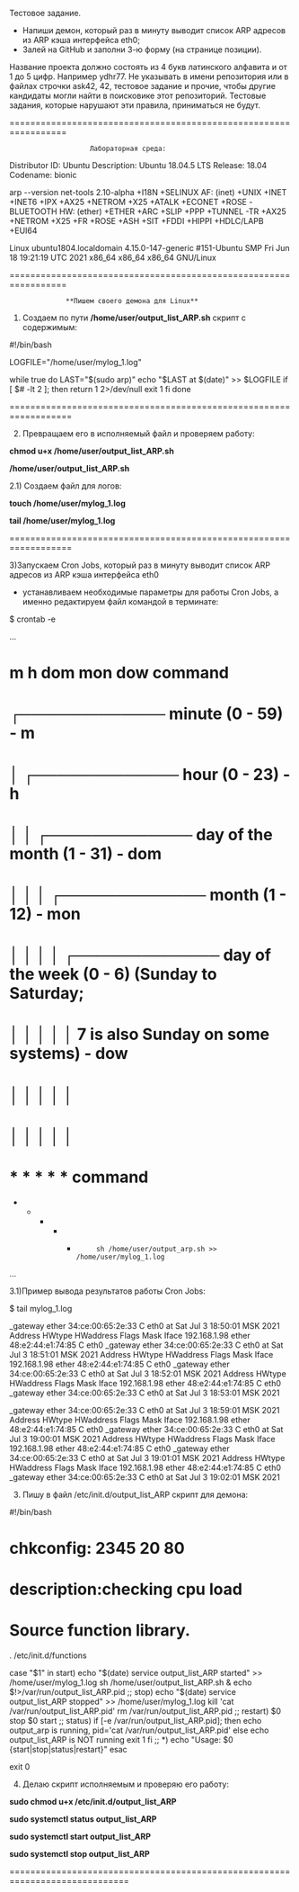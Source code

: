 Тестовое задание.

- Напиши демон, который раз в минуту выводит список ARP адресов из ARP кэша 
интерфейса eth0;
- Залей на GitHub и заполни 3-ю форму (на странице позиции).

Название проекта должно состоять из 4 букв латинского алфавита 
и от 1 до 5 цифр. Например ydhr77. Не указывать в имени 
репозитория или в файлах строчки ask42, 42, 
тестовое задание и прочие, чтобы другие кандидаты могли найти 
в поисковике этот репозиторий. Тестовые задания, которые нарушают 
эти правила, приниматься не будут.

=================================================================

                        Лабораторная среда:
Distributor ID: Ubuntu
Description:    Ubuntu 18.04.5 LTS
Release:        18.04
Codename:       bionic


arp --version
net-tools 2.10-alpha
+I18N +SELINUX
AF: (inet) +UNIX +INET +INET6 +IPX +AX25 +NETROM +X25 +ATALK +ECONET +ROSE -BLUETOOTH
HW: (ether) +ETHER +ARC +SLIP +PPP +TUNNEL -TR +AX25 +NETROM +X25 +FR +ROSE +ASH +SIT +FDDI +HIPPI +HDLC/LAPB +EUI64

Linux ubuntu1804.localdomain 4.15.0-147-generic 
#151-Ubuntu SMP Fri Jun 18 19:21:19 UTC 2021 x86_64 x86_64 x86_64 GNU/Linux


=================================================================

                  **Пишем своего демона для Linux**

1) Создаем по  пути **/home/user/output_list_ARP.sh** скрипт с содержимым:
 

#!/bin/bash

LOGFILE="/home/user/mylog_1.log"

while true
  do
    LAST="$(sudo arp)"
    echo "$LAST at $(date)" >> $LOGFILE
  if [ $# -lt 2 ]; then
    return 1 2>/dev/null
    exit 1
  fi
  done

==================================================================

2) Превращаем его в исполняемый файл и проверяем работу:

**chmod u+x /home/user/output_list_ARP.sh**

**/home/user/output_list_ARP.sh**

2.1) Создаем файл для логов:

**touch /home/user/mylog_1.log**

**tail /home/user/mylog_1.log**

==================================================================

3)Запускаем Cron Jobs, который раз в минуту выводит список ARP адресов из ARP кэша 
интерфейса eth0 
- устанавливаем необходимые параметры для работы Cron Jobs, а  именно редактируем файл командой в терминате:

$ crontab -e

...
# m  h  dom mon dow   command

# ┌───────────── minute (0 - 59) - m
# │ ┌───────────── hour (0 - 23) - h
# │ │ ┌───────────── day of the month (1 - 31) - dom
# │ │ │ ┌───────────── month (1 - 12) - mon
# │ │ │ │ ┌───────────── day of the week (0 - 6) (Sunday to Saturday; 
# │ │ │ │ │                                   7 is also Sunday on some systems) - dow
# │ │ │ │ │
# │ │ │ │ │
# * * * * *          command

  * * * * *          sh /home/user/output_arp.sh >> /home/user/mylog_1.log

...

3.1)Пример вывода результатов работы Cron Jobs:

$ tail mylog_1.log


_gateway                 ether   34:ce:00:65:2e:33   C                     eth0 at Sat Jul  3 18:50:01 MSK 2021
Address                  HWtype  HWaddress           Flags Mask            Iface
192.168.1.98             ether   48:e2:44:e1:74:85   C                     eth0
_gateway                 ether   34:ce:00:65:2e:33   C                     eth0 at Sat Jul  3 18:51:01 MSK 2021
Address                  HWtype  HWaddress           Flags Mask            Iface
192.168.1.98             ether   48:e2:44:e1:74:85   C                     eth0
_gateway                 ether   34:ce:00:65:2e:33   C                     eth0 at Sat Jul  3 18:52:01 MSK 2021
Address                  HWtype  HWaddress           Flags Mask            Iface
192.168.1.98             ether   48:e2:44:e1:74:85   C                     eth0
_gateway                 ether   34:ce:00:65:2e:33   C                     eth0 at Sat Jul  3 18:53:01 MSK 2021



_gateway                 ether   34:ce:00:65:2e:33   C                     eth0 at Sat Jul  3 18:59:01 MSK 2021
Address                  HWtype  HWaddress           Flags Mask            Iface
192.168.1.98             ether   48:e2:44:e1:74:85   C                     eth0
_gateway                 ether   34:ce:00:65:2e:33   C                     eth0 at Sat Jul  3 19:00:01 MSK 2021
Address                  HWtype  HWaddress           Flags Mask            Iface
192.168.1.98             ether   48:e2:44:e1:74:85   C                     eth0
_gateway                 ether   34:ce:00:65:2e:33   C                     eth0 at Sat Jul  3 19:01:01 MSK 2021
Address                  HWtype  HWaddress           Flags Mask            Iface
192.168.1.98             ether   48:e2:44:e1:74:85   C                     eth0
_gateway                 ether   34:ce:00:65:2e:33   C                     eth0 at Sat Jul  3 19:02:01 MSK 2021




3) Пишу в файл /etc/init.d/output_list_ARP скрипт для демона:

#!/bin/bash

# chkconfig: 2345 20 80
# description:checking cpu load
# Source function library.
. /etc/init.d/functions

case "$1" in
start)
 echo "$(date) service output_list_ARP started" >> /home/user/mylog_1.log
 sh /home/user/output_list_ARP.sh &
 echo $!>/var/run/output_list_ARP.pid
 ;;
stop)
 echo "$(date) service output_list_ARP stopped" >> /home/user/mylog_1.log
 kill 'cat /var/run/output_list_ARP.pid'
 rm /var/run/output_list_ARP.pid
 ;;
restart)
 $0 stop
 $0 start
 ;;
status)
 if [-e /var/run/output_list_ARP.pid]; then
  echo output_arp is running, pid='cat /var/run/output_list_ARP.pid'
 else
  echo output_list_ARP is NOT running
  exit 1
 fi
 ;;
*)
 echo "Usage: $0 {start|stop|status|restart}"
esac

exit 0


4) Делаю скрипт исполняемым и проверяю его работу:

**sudo chmod u+x /etc/init.d/output_list_ARP**

**sudo systemctl status output_list_ARP**

**sudo systemctl start output_list_ARP**

**sudo systemctl stop output_list_ARP**


=============================================================================
